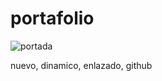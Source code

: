 # portafolio
![portada]([https://ejemplo.com/imagen.png](https://github.com/relly27/portafolio/blob/main/cover.png)https://github.com/relly27/portafolio/blob/main/cover.png)



nuevo, dinamico, enlazado, github
